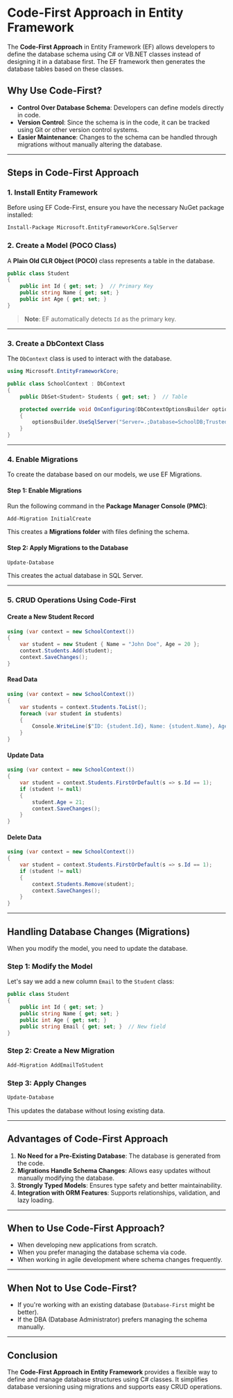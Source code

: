 # Code-First Approach in Entity Framework

The **Code-First Approach** in Entity Framework (EF) allows developers to define the database schema using C# or VB.NET classes instead of designing it in a database first. The EF framework then generates the database tables based on these classes.

## Why Use Code-First?
- **Control Over Database Schema**: Developers can define models directly in code.
- **Version Control**: Since the schema is in the code, it can be tracked using Git or other version control systems.
- **Easier Maintenance**: Changes to the schema can be handled through migrations without manually altering the database.

---

## Steps in Code-First Approach

### 1. Install Entity Framework
Before using EF Code-First, ensure you have the necessary NuGet package installed:

```sh
Install-Package Microsoft.EntityFrameworkCore.SqlServer
```

### 2. Create a Model (POCO Class)
A **Plain Old CLR Object (POCO)** class represents a table in the database.

```csharp
public class Student
{
    public int Id { get; set; }  // Primary Key
    public string Name { get; set; }
    public int Age { get; set; }
}
```

> **Note**: EF automatically detects `Id` as the primary key.

---

### 3. Create a DbContext Class
The `DbContext` class is used to interact with the database.

```csharp
using Microsoft.EntityFrameworkCore;

public class SchoolContext : DbContext
{
    public DbSet<Student> Students { get; set; }  // Table

    protected override void OnConfiguring(DbContextOptionsBuilder optionsBuilder)
    {
        optionsBuilder.UseSqlServer("Server=.;Database=SchoolDB;Trusted_Connection=True;");
    }
}
```

---

### 4. Enable Migrations
To create the database based on our models, we use EF Migrations.

#### Step 1: Enable Migrations
Run the following command in the **Package Manager Console (PMC)**:

```sh
Add-Migration InitialCreate
```
This creates a **Migrations folder** with files defining the schema.

#### Step 2: Apply Migrations to the Database
```sh
Update-Database
```
This creates the actual database in SQL Server.

---

### 5. CRUD Operations Using Code-First

#### Create a New Student Record
```csharp
using (var context = new SchoolContext())
{
    var student = new Student { Name = "John Doe", Age = 20 };
    context.Students.Add(student);
    context.SaveChanges();
}
```

#### Read Data
```csharp
using (var context = new SchoolContext())
{
    var students = context.Students.ToList();
    foreach (var student in students)
    {
        Console.WriteLine($"ID: {student.Id}, Name: {student.Name}, Age: {student.Age}");
    }
}
```

#### Update Data
```csharp
using (var context = new SchoolContext())
{
    var student = context.Students.FirstOrDefault(s => s.Id == 1);
    if (student != null)
    {
        student.Age = 21;
        context.SaveChanges();
    }
}
```

#### Delete Data
```csharp
using (var context = new SchoolContext())
{
    var student = context.Students.FirstOrDefault(s => s.Id == 1);
    if (student != null)
    {
        context.Students.Remove(student);
        context.SaveChanges();
    }
}
```

---

## Handling Database Changes (Migrations)
When you modify the model, you need to update the database.

### Step 1: Modify the Model
Let's say we add a new column `Email` to the `Student` class:

```csharp
public class Student
{
    public int Id { get; set; }
    public string Name { get; set; }
    public int Age { get; set; }
    public string Email { get; set; }  // New field
}
```

### Step 2: Create a New Migration
```sh
Add-Migration AddEmailToStudent
```

### Step 3: Apply Changes
```sh
Update-Database
```
This updates the database without losing existing data.

---

## Advantages of Code-First Approach
1. **No Need for a Pre-Existing Database**: The database is generated from the code.
2. **Migrations Handle Schema Changes**: Allows easy updates without manually modifying the database.
3. **Strongly Typed Models**: Ensures type safety and better maintainability.
4. **Integration with ORM Features**: Supports relationships, validation, and lazy loading.

---

## When to Use Code-First Approach?
- When developing new applications from scratch.
- When you prefer managing the database schema via code.
- When working in agile development where schema changes frequently.

---

## When Not to Use Code-First?
- If you're working with an existing database (`Database-First` might be better).
- If the DBA (Database Administrator) prefers managing the schema manually.

---

## Conclusion
The **Code-First Approach in Entity Framework** provides a flexible way to define and manage database structures using C# classes. It simplifies database versioning using migrations and supports easy CRUD operations.
